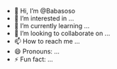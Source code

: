 - 👋 Hi, I’m @Babasoso
- 👀 I’m interested in ...
- 🌱 I’m currently learning ...
- 💞️ I’m looking to collaborate on ...
- 📫 How to reach me ...
- 😄 Pronouns: ...
- ⚡ Fun fact: ...

<!---
Babasoso/Babasoso is a ✨ special ✨ repository because its `README.md` (this file) appears on your GitHub profile.
You can click the Preview link to take a look at your changes.
--->

